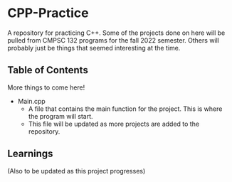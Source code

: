 # CPP-Practice

A repository for practicing C++. Some of the projects done on here will be pulled from CMPSC 132 programs for the fall 2022 semester. Others will probably just be things that seemed interesting at the time.

## Table of Contents
More things to come here!
- Main.cpp
  - A file that contains the main function for the project. This is where the program will start.
  - This file will be updated as more projects are added to the repository.

## Learnings
(Also to be updated as this project progresses)